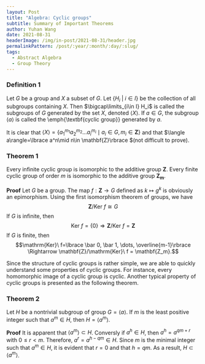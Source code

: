 ```yaml
---
layout: Post
title: "Algebra: Cyclic groups"
subtitle: Summary of Important Theorems
author: Yuhan Wang
date: 2021-08-31
headerImage: /img/in-post/2021-08-31/header.jpg
permalinkPattern: /post/:year/:month/:day/:slug/
tags:
  - Abstract Algebra
  - Group Theory
---
```


### Definition 1
Let $G$ be a group and $X$ a subset of $G$. Let $\lbrace H_i\ | \ i \in I\rbrace$ be the collection of all subgroups containing $X$. Then $\bigcap\limits_{i\in I} H_i$ is called the subgroups of $G$ generated by the set $X$, denoted $\langle X\rangle$. If $a\in G$, the subgroup $\langle a\rangle$ is called the \emph{\textbf{cyclic group}} generated by $a$.

It is clear that $\langle X\rangle = \lbrace a_{1}^{m_1}a_{2}^{m_2}\dots a_{i}^{m_i}\mid a_i\in G, m_i\in \mathbf{Z}\rbrace$ and that $\langle a\rangle=\lbrace a^n\mid n\in \mathbf{Z}\rbrace $(not difficult to prove).

### Theorem 1
Every infinite cyclic group is isomorphic to the additive group $\mathbf{Z}$. Every finite cyclic group of order $m$ is isomorphic to the additive group $\mathbf{Z_m}$.

**Proof**
Let $G$ be a group. The map $f:\mathbf{Z}\rightarrow G$ defined as $k\mapsto g^k$ is obviously an epimorphism. Using the first isomorphism theorem of groups, we have $$\mathbf{Z}/ \mathrm{Ker}\ f\cong G$$ If $G$ is infinite, then $$\mathrm{Ker}\ f=\lbrace 0\rbrace\Rightarrow \mathbf{Z}/\mathrm{Ker}\ f=\mathbf{Z}$$ If $G$ is finite, then $$\mathrm{Ker}\ f=\lbrace \bar 0, \bar 1, \dots, \overline{m-1}\rbrace \Rightarrow \mathbf{Z}/\mathrm{Ker}\ f = \mathbf{Z_m}.$$

Since the structure of cyclic groups is rather simple, we are able to quickly understand some properties of cyclic groups. For instance, every homomorphic image of a cyclic group is cyclic. Another typical property of cyclic groups is presented as the following theorem.

### Theorem 2
Let $H$ be a nontrivial subgroup of group $G=\langle a\rangle$. If $m$ is the least positive integer such that $a^m\in H$, then $H=\langle a^m\rangle.$

**Proof**
It is apparent that $\langle a^m\rangle\subset H$. Conversly if $a^h \in H$, then $a^h = a^{qm+r}$ with $0\leq r<m$. Therefore, $a^r=a^{h-qm}\in H$. Since $m$ is the minimal integer such that $a^m\in H$, it is evident that $r=0$ and that $h=qm$. As a result, $H\subset \langle a^m\rangle$.